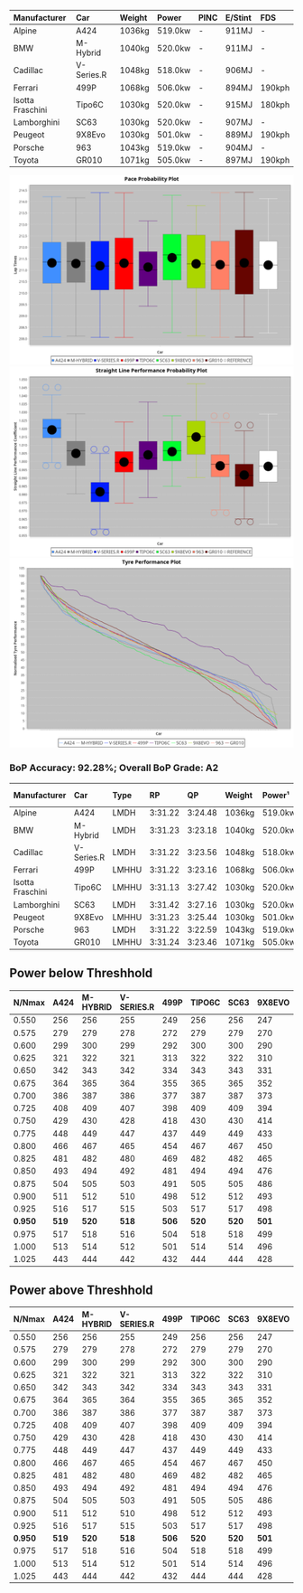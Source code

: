 | Manufacturer     | Car        | Weight | Power   | PINC    | E/Stint | FDS     |
|:-|:-|:-|:-|:-|:-|:-|
| Alpine           | A424       | 1036kg | 519.0kw |    -    | 911MJ   |    -    |
| BMW              | M-Hybrid   | 1040kg | 520.0kw |    -    | 911MJ   |    -    |
| Cadillac         | V-Series.R | 1048kg | 518.0kw |    -    | 906MJ   |    -    |
| Ferrari          | 499P       | 1068kg | 506.0kw |    -    | 894MJ   | 190kph  |
| Isotta Fraschini | Tipo6C     | 1030kg | 520.0kw |    -    | 915MJ   | 180kph  |
| Lamborghini      | SC63       | 1030kg | 520.0kw |    -    | 907MJ   |    -    |
| Peugeot          | 9X8Evo     | 1030kg | 501.0kw |    -    | 889MJ   | 190kph  |
| Porsche          | 963        | 1043kg | 519.0kw |    -    | 904MJ   |    -    |
| Toyota           | GR010      | 1071kg | 505.0kw |    -    | 897MJ   | 190kph  |

![PACECHART](./IMG/AUTO.png)
![STRAIGHTLINEPERFORMANCECHART](./IMG/AUTO_sp.png)
![TYREPERFORMANCECHART](./IMG/AUTO_tw.png)

### BoP Accuracy: 92.28%; Overall BoP Grade: A2
| Manufacturer     | Car        | Type  | RP      | QP      | Weight | Power¹  | Threshhold | PINC    | Power²   | E/Stint | AVG Vmax  | FDS     | RDLC | L/Stint | BOP-Grade | Model Accuracy | Model Points | Match%  | SimDiff |
|:-|:-|:-|:-|:-|:-|:-|:-|:-|:-|:-|:-|:-|:-|:-|:-|:-|:-|:-|:-|
| Alpine           | A424       | LMDH  | 3:31.22 | 3:24.48 | 1036kg | 519.0kw | 0.0kph     |    -    | 519.00kw |  911MJ  | 339.09kph |    -    | 1.01 | 12      | ~A1       | 100.00%        | 635          | 98.36%  | #       |
| BMW              | M-Hybrid   | LMDH  | 3:31.23 | 3:23.18 | 1040kg | 520.0kw | 0.0kph     |    -    | 520.00kw |  911MJ  | 336.56kph |    -    | 1.01 | 12      | ~A1       | 100.00%        | 1696         | 100.00% | #       |
| Cadillac         | V-Series.R | LMDH  | 3:31.22 | 3:23.56 | 1048kg | 518.0kw | 0.0kph     |    -    | 518.00kw |  906MJ  | 330.74kph |    -    | 1.01 | 12      | ~A1       | 88.64%         | 2076         | 100.00% | #       |
| Ferrari          | 499P       | LMHHU | 3:31.22 | 3:23.16 | 1068kg | 506.0kw | 0.0kph     |    -    | 506.00kw |  894MJ  | 332.18kph | 190kph  | 1.02 | 12      | ~A1       | 91.94%         | 2476         | 100.00% | #       |
| Isotta Fraschini | Tipo6C     | LMHHU | 3:31.13 | 3:27.42 | 1030kg | 520.0kw | 0.0kph     |    -    | 520.00kw |  915MJ  | 337.13kph | 180kph  | 1.07 | 12      | +Ω1       | 100.00%        | 66           | 48.27%  | #       |
| Lamborghini      | SC63       | LMDH  | 3:31.42 | 3:27.16 | 1030kg | 520.0kw | 0.0kph     |    -    | 520.00kw |  907MJ  | 337.42kph |    -    | 1.05 | 12      | ~A1       | 100.00%        | 504          | 100.00% | #       |
| Peugeot          | 9X8Evo     | LMHHU | 3:31.23 | 3:25.44 | 1030kg | 501.0kw | 0.0kph     |    -    | 501.00kw |  889MJ  | 336.59kph | 190kph  | 1.02 | 12      | +B2       | 100.00%        | 249          | 83.93%  | #       |
| Porsche          | 963        | LMDH  | 3:31.22 | 3:22.59 | 1043kg | 519.0kw | 0.0kph     |    -    | 519.00kw |  904MJ  | 334.59kph |    -    | 1.01 | 12      | ~A1       | 90.40%         | 5633         | 100.00% | #       |
| Toyota           | GR010      | LMHHU | 3:31.24 | 3:23.46 | 1071kg | 505.0kw | 0.0kph     |    -    | 505.00kw |  897MJ  | 330.36kph | 190kph  | 1.01 | 12      | ~A1       | 90.11%         | 3235         | 100.00% | #       |

## Power below Threshhold
| N/Nmax    | A424    | M-HYBRID | V-SERIES.R | 499P    | TIPO6C  | SC63    | 9X8EVO  | 963     | GR010   |
|:-|:-|:-|:-|:-|:-|:-|:-|:-|:-|
|  0.550    |  256    |  256     |  255       |  249    |  256    |  256    |  247    |  256    |  249    |
|  0.575    |  279    |  279     |  278       |  272    |  279    |  279    |  270    |  279    |  272    |
|  0.600    |  299    |  300     |  299       |  292    |  300    |  300    |  290    |  299    |  292    |
|  0.625    |  321    |  322     |  321       |  313    |  322    |  322    |  310    |  321    |  312    |
|  0.650    |  342    |  343     |  342       |  334    |  343    |  343    |  331    |  342    |  333    |
|  0.675    |  364    |  365     |  364       |  355    |  365    |  365    |  352    |  364    |  355    |
|  0.700    |  386    |  387     |  386       |  377    |  387    |  387    |  373    |  386    |  376    |
|  0.725    |  408    |  409     |  407       |  398    |  409    |  409    |  394    |  408    |  397    |
|  0.750    |  429    |  430     |  428       |  418    |  430    |  430    |  414    |  429    |  417    |
|  0.775    |  448    |  449     |  447       |  437    |  449    |  449    |  433    |  448    |  436    |
|  0.800    |  466    |  467     |  465       |  454    |  467    |  467    |  450    |  466    |  454    |
|  0.825    |  481    |  482     |  480       |  469    |  482    |  482    |  465    |  481    |  469    |
|  0.850    |  493    |  494     |  492       |  481    |  494    |  494    |  476    |  493    |  480    |
|  0.875    |  504    |  505     |  503       |  491    |  505    |  505    |  486    |  504    |  490    |
|  0.900    |  511    |  512     |  510       |  498    |  512    |  512    |  493    |  511    |  497    |
|  0.925    |  516    |  517     |  515       |  503    |  517    |  517    |  498    |  516    |  502    |
| **0.950** | **519** | **520**  | **518**    | **506** | **520** | **520** | **501** | **519** | **505** |
|  0.975    |  517    |  518     |  516       |  504    |  518    |  518    |  499    |  517    |  503    |
|  1.000    |  513    |  514     |  512       |  501    |  514    |  514    |  496    |  513    |  500    |
|  1.025    |  443    |  444     |  442       |  432    |  444    |  444    |  428    |  443    |  431    |

## Power above Threshhold
| N/Nmax    | A424    | M-HYBRID | V-SERIES.R | 499P    | TIPO6C  | SC63    | 9X8EVO  | 963     | GR010   |
|:-|:-|:-|:-|:-|:-|:-|:-|:-|:-|
|  0.550    |  256    |  256     |  255       |  249    |  256    |  256    |  247    |  256    |  249    |
|  0.575    |  279    |  279     |  278       |  272    |  279    |  279    |  270    |  279    |  272    |
|  0.600    |  299    |  300     |  299       |  292    |  300    |  300    |  290    |  299    |  292    |
|  0.625    |  321    |  322     |  321       |  313    |  322    |  322    |  310    |  321    |  312    |
|  0.650    |  342    |  343     |  342       |  334    |  343    |  343    |  331    |  342    |  333    |
|  0.675    |  364    |  365     |  364       |  355    |  365    |  365    |  352    |  364    |  355    |
|  0.700    |  386    |  387     |  386       |  377    |  387    |  387    |  373    |  386    |  376    |
|  0.725    |  408    |  409     |  407       |  398    |  409    |  409    |  394    |  408    |  397    |
|  0.750    |  429    |  430     |  428       |  418    |  430    |  430    |  414    |  429    |  417    |
|  0.775    |  448    |  449     |  447       |  437    |  449    |  449    |  433    |  448    |  436    |
|  0.800    |  466    |  467     |  465       |  454    |  467    |  467    |  450    |  466    |  454    |
|  0.825    |  481    |  482     |  480       |  469    |  482    |  482    |  465    |  481    |  469    |
|  0.850    |  493    |  494     |  492       |  481    |  494    |  494    |  476    |  493    |  480    |
|  0.875    |  504    |  505     |  503       |  491    |  505    |  505    |  486    |  504    |  490    |
|  0.900    |  511    |  512     |  510       |  498    |  512    |  512    |  493    |  511    |  497    |
|  0.925    |  516    |  517     |  515       |  503    |  517    |  517    |  498    |  516    |  502    |
| **0.950** | **519** | **520**  | **518**    | **506** | **520** | **520** | **501** | **519** | **505** |
|  0.975    |  517    |  518     |  516       |  504    |  518    |  518    |  499    |  517    |  503    |
|  1.000    |  513    |  514     |  512       |  501    |  514    |  514    |  496    |  513    |  500    |
|  1.025    |  443    |  444     |  442       |  432    |  444    |  444    |  428    |  443    |  431    |
